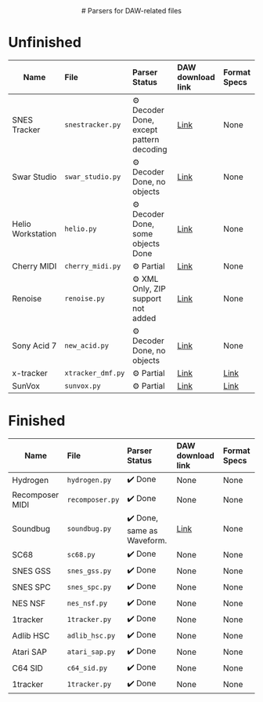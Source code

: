 <div align="center">
# Parsers for DAW-related files
</div>

# Unfinished
| Name | File | Parser Status | DAW download link | Format Specs | 
| --- | :--- | :--- | :--- | :--- |
| SNES Tracker | ```snestracker.py``` | ⚙️ Decoder Done, except pattern decoding | [Link](https://github.com/bazz1tv/snestracker/) | None |
| Swar Studio | ```swar_studio.py``` | ⚙️ Decoder Done, no objects | [Link](https://www.swarvst.com/SwarStudio/) | None |
| Helio Workstation | ```helio.py``` | ⚙️ Decoder Done, some objects Done | [Link](https://helio.fm/) | None |
| Cherry MIDI | ```cherry_midi.py``` | ⚙️ Partial | [Link](https://openmidiproject.opal.ne.jp/Sekaiju_en.html) | None |
| Renoise | ```renoise.py``` | ⚙️ XML Only, ZIP support not added | [Link](https://www.renoise.com/) | None |
| Sony Acid 7 | ```new_acid.py``` | ⚙️ Decoder Done, no objects | [Link](https://archive.org/details/acidpro70_build502) | None |
| x-tracker | ```xtracker_dmf.py``` | ⚙️ Partial | [Link](https://www.pouet.net/prod.php?which=55233) | [Link](https://web.archive.org/web/20090202095902/http://www.xtracker32.org/fileformat.shtml) |
| SunVox | ```sunvox.py``` | ⚙️ Partial | [Link](https://warmplace.ru/soft/sunvox/) | [Link](https://radiant-voices.readthedocs.io/en/latest/sunvox-file-format.html) |

# Finished
| Name | File | Parser Status | DAW download link | Format Specs | 
| --- | :--- | :--- | :--- | :--- |
| Hydrogen | ```hydrogen.py``` | ✔️ Done | None | None |
| Recomposer MIDI | ```recomposer.py``` | ✔️ Done | None | None |
| Soundbug | ```soundbug.py``` | ✔️ Done, same as Waveform. | [Link](https://www.soundbug.com/) | None |
| SC68 | ```sc68.py``` | ✔️ Done | None | None |
| SNES GSS | ```snes_gss.py``` | ✔️ Done | None | None |
| SNES SPC | ```snes_spc.py``` | ✔️ Done | None | None |
| NES NSF | ```nes_nsf.py``` | ✔️ Done | None | None |
| 1tracker | ```1tracker.py``` | ✔️ Done | None | None |
| Adlib HSC | ```adlib_hsc.py``` | ✔️ Done | None | None |
| Atari SAP | ```atari_sap.py``` | ✔️ Done | None | None |
| C64 SID | ```c64_sid.py``` | ✔️ Done | None | None |
| 1tracker | ```1tracker.py``` | ✔️ Done | None | None |

